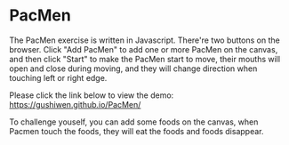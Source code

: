 # PacMen

The PacMen exercise is written in Javascript. There're two buttons on the browser.
Click "Add PacMen" to add one or more PacMen on the canvas, and then click "Start"
to make the PacMen start to move, their mouths will open and close during moving,
and they will change direction when touching left or right edge.

Please click the link below to view the demo:
https://gushiwen.github.io/PacMen/

To challenge youself, you can add some foods on the canvas, when Pacmen touch the
foods, they will eat the foods and foods disappear.
